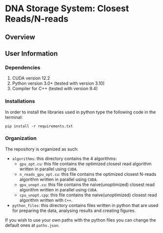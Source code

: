 
# DNA Storage System: Closest Reads/N-reads

## Overview

## User Information

### Dependencies

1. CUDA version 12.2
2. Python version 3.0+ (tested with version 3.10)
3. Compiler for C++ (tested with version 9.4)

### Installations

In order to install the libraries used in python type the following code in the terminal:
```
pip install -r requirements.txt
```

### Organization

The repository is organized as such:
- `algorithms`: this directory contains the 4 algorithms:
  - `gpu_opt.cu`: this file contains the optimized closest read algorithm written in parallel using `CUDA`.
  - `n_reads_gpu_opt.cu`: this file contains the optimized closest N-reads algorithm written in parallel using `CUDA`.
  - `gpu_unopt.cu`: this file contains the naive(unoptimized) closest read algorithm written in parallel using `CUDA`.
  - `cpu_unopt.cpp`: this file contains the naive(unoptimized) closest read algorithm written with `C++`.
- `python_files`: this directory contains files written in python that are used for preparing the data, analysing results and creating figures.

If you wish to use your own paths with the python files you can change the default ones at `paths.json`.